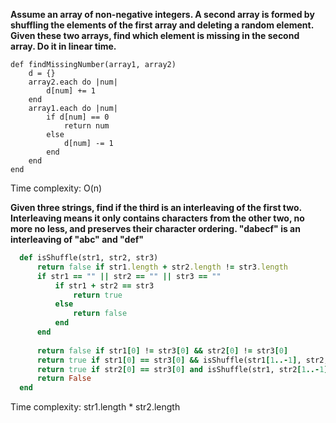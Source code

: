 **Assume an array of non-negative integers. A second array is formed by shuffling the elements of the first array and deleting a random element. Given these two arrays, find which element is missing in the second array. Do it in linear time.**

    def findMissingNumber(array1, array2)
        d = {}
        array2.each do |num|
            d[num] += 1
        end
        array1.each do |num|
            if d[num] == 0
                return num
            else
                d[num] -= 1
            end
        end
    end

Time complexity: O(n)



**Given three strings, find if the third is an interleaving of the first two. Interleaving means it only contains characters from the other two, no more no less, and preserves their character ordering. "dabecf" is an interleaving of "abc" and "def"**

  ```ruby
    def isShuffle(str1, str2, str3)
        return false if str1.length + str2.length != str3.length
        if str1 == "" || str2 == "" || str3 == ""
            if str1 + str2 == str3
                return true
            else
                return false
            end
        end
    
        return false if str1[0] != str3[0] && str2[0] != str3[0]
        return true if str1[0] == str3[0] && isShuffle(str1[1..-1], str2, str3[1..-1])
        return true if str2[0] == str3[0] and isShuffle(str1, str2[1..-1], str3[1..-1])
        return False
    end
  ```

Time complexity: str1.length * str2.length

